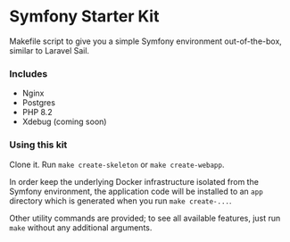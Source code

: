 # Symfony Starter Kit

Makefile script to give you a simple Symfony environment out-of-the-box, similar to Laravel Sail.

### Includes

* Nginx
* Postgres
* PHP 8.2
* Xdebug (coming soon)

### Using this kit

Clone it. Run `make create-skeleton` or `make create-webapp`.

In order keep the underlying Docker infrastructure isolated from the Symfony environment, the application code will be
installed to an `app` directory which is generated when you run `make create-...`.

Other utility commands are provided; to see all available features, just run `make` without any additional arguments.
